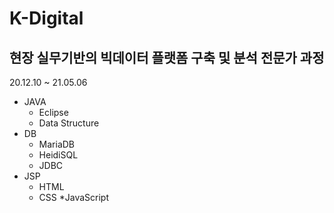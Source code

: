 # K-Digital
## 현장 실무기반의 빅데이터 플랫폼 구축 및 분석 전문가 과정
20.12.10 ~ 21.05.06

* JAVA
  * Eclipse
  * Data Structure
* DB
  * MariaDB
  * HeidiSQL
  * JDBC
* JSP
  * HTML
  * CSS
  *JavaScript

